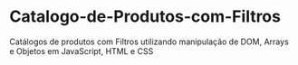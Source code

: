 # Catalogo-de-Produtos-com-Filtros
Catálogos de produtos com Filtros utilizando manipulação de DOM, Arrays e Objetos em JavaScript, HTML e CSS
